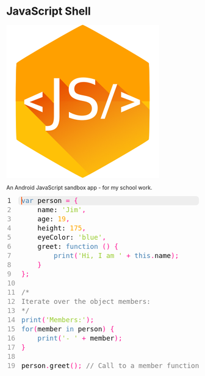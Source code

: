 # JavaScript Shell

![Icon](js-shell-icon.png)

An Android JavaScript sandbox app - for my school work.

<div style="font-family: monospace; font-size: 1.1rem; color: #111; width: 100%; margin: 0; padding: 0;">
    <div class="code-table" style="font-family: monospace; font-size: 1.1rem; width: 100%; border-collapse: collapse; display: table;">
    <div class="tr active-line" style="font-family: monospace; font-size: 1.1rem; display: table-row;">
<div class="td line-number" style="font-family: monospace; font-size: 1.1rem; color: #444; width: 1%; white-space: nowrap; display: table-cell; padding: 2px 8px 2px 2px;">1</div>
<div class="td code-line" style="font-family: monospace; font-size: 1.1rem; white-space: pre; padding-left: 8px; border-radius: 8px; display: table-cell; background: #eee;">﻿<span class="cursor-container" style="font-family: monospace; font-size: 1.1rem; position: relative;"><span id="cursor" style="font-family: monospace; font-size: 1.1rem; position: absolute; display: block; top: 0; left: 0; width: 2px; height: 100%; background: #f50;"></span></span><span class="code-highlight-keyword" style="font-family: monospace; font-size: 1.1rem; color: #4682b4;">var</span> person <span class="code-highlight-operator" style="font-family: monospace; font-size: 1.1rem; color: #ff1493;">=</span> <span class="code-highlight-operator" style="font-family: monospace; font-size: 1.1rem; color: #ff1493;">{</span>
</div>
</div>
    <div class="tr" style="font-family: monospace; font-size: 1.1rem; display: table-row;">
<div class="td line-number" style="font-family: monospace; font-size: 1.1rem; color: #999; width: 1%; white-space: nowrap; display: table-cell; padding: 2px 8px 2px 2px;">2</div>
<div class="td code-line" style="font-family: monospace; font-size: 1.1rem; white-space: pre; padding-left: 8px; display: table-cell;">﻿    name: <span class="code-highlight-string" style="font-family: monospace; font-size: 1.1rem; color: #9acd32;">'Jim'</span><span class="code-highlight-operator" style="font-family: monospace; font-size: 1.1rem; color: #ff1493;">,</span>
</div>
</div>
    <div class="tr" style="font-family: monospace; font-size: 1.1rem; display: table-row;">
<div class="td line-number" style="font-family: monospace; font-size: 1.1rem; color: #999; width: 1%; white-space: nowrap; display: table-cell; padding: 2px 8px 2px 2px;">3</div>
<div class="td code-line" style="font-family: monospace; font-size: 1.1rem; white-space: pre; padding-left: 8px; display: table-cell;">﻿    age: <span class="code-highlight-number" style="font-family: monospace; font-size: 1.1rem; color: orange;">19</span><span class="code-highlight-operator" style="font-family: monospace; font-size: 1.1rem; color: #ff1493;">,</span>
</div>
</div>
    <div class="tr" style="font-family: monospace; font-size: 1.1rem; display: table-row;">
<div class="td line-number" style="font-family: monospace; font-size: 1.1rem; color: #999; width: 1%; white-space: nowrap; display: table-cell; padding: 2px 8px 2px 2px;">4</div>
<div class="td code-line" style="font-family: monospace; font-size: 1.1rem; white-space: pre; padding-left: 8px; display: table-cell;">﻿    height: <span class="code-highlight-number" style="font-family: monospace; font-size: 1.1rem; color: orange;">175</span><span class="code-highlight-operator" style="font-family: monospace; font-size: 1.1rem; color: #ff1493;">,</span>
</div>
</div>
    <div class="tr" style="font-family: monospace; font-size: 1.1rem; display: table-row;">
<div class="td line-number" style="font-family: monospace; font-size: 1.1rem; color: #999; width: 1%; white-space: nowrap; display: table-cell; padding: 2px 8px 2px 2px;">5</div>
<div class="td code-line" style="font-family: monospace; font-size: 1.1rem; white-space: pre; padding-left: 8px; display: table-cell;">﻿    eyeColor: <span class="code-highlight-string" style="font-family: monospace; font-size: 1.1rem; color: #9acd32;">'blue'</span><span class="code-highlight-operator" style="font-family: monospace; font-size: 1.1rem; color: #ff1493;">,</span>
</div>
</div>
    <div class="tr" style="font-family: monospace; font-size: 1.1rem; display: table-row;">
<div class="td line-number" style="font-family: monospace; font-size: 1.1rem; color: #999; width: 1%; white-space: nowrap; display: table-cell; padding: 2px 8px 2px 2px;">6</div>
<div class="td code-line" style="font-family: monospace; font-size: 1.1rem; white-space: pre; padding-left: 8px; display: table-cell;">﻿    greet: <span class="code-highlight-keyword" style="font-family: monospace; font-size: 1.1rem; color: #4682b4;">function</span> <span class="code-highlight-operator" style="font-family: monospace; font-size: 1.1rem; color: #ff1493;">(</span><span class="code-highlight-operator" style="font-family: monospace; font-size: 1.1rem; color: #ff1493;">)</span> <span class="code-highlight-operator" style="font-family: monospace; font-size: 1.1rem; color: #ff1493;">{</span>
</div>
</div>
    <div class="tr" style="font-family: monospace; font-size: 1.1rem; display: table-row;">
<div class="td line-number" style="font-family: monospace; font-size: 1.1rem; color: #999; width: 1%; white-space: nowrap; display: table-cell; padding: 2px 8px 2px 2px;">7</div>
<div class="td code-line" style="font-family: monospace; font-size: 1.1rem; white-space: pre; padding-left: 8px; display: table-cell;">﻿        <span class="code-highlight-keyword" style="font-family: monospace; font-size: 1.1rem; color: #4682b4;">print</span><span class="code-highlight-operator" style="font-family: monospace; font-size: 1.1rem; color: #ff1493;">(</span><span class="code-highlight-string" style="font-family: monospace; font-size: 1.1rem; color: #9acd32;">'Hi, I am '</span> <span class="code-highlight-operator" style="font-family: monospace; font-size: 1.1rem; color: #ff1493;">+</span> <span class="code-highlight-keyword" style="font-family: monospace; font-size: 1.1rem; color: #4682b4;">this</span><span class="code-highlight-operator" style="font-family: monospace; font-size: 1.1rem; color: #ff1493;">.</span>name<span class="code-highlight-operator" style="font-family: monospace; font-size: 1.1rem; color: #ff1493;">)</span><span class="code-highlight-operator" style="font-family: monospace; font-size: 1.1rem; color: #ff1493;">;</span>
</div>
</div>
    <div class="tr" style="font-family: monospace; font-size: 1.1rem; display: table-row;">
<div class="td line-number" style="font-family: monospace; font-size: 1.1rem; color: #999; width: 1%; white-space: nowrap; display: table-cell; padding: 2px 8px 2px 2px;">8</div>
<div class="td code-line" style="font-family: monospace; font-size: 1.1rem; white-space: pre; padding-left: 8px; display: table-cell;">﻿    <span class="code-highlight-operator" style="font-family: monospace; font-size: 1.1rem; color: #ff1493;">}</span>
</div>
</div>
    <div class="tr" style="font-family: monospace; font-size: 1.1rem; display: table-row;">
<div class="td line-number" style="font-family: monospace; font-size: 1.1rem; color: #999; width: 1%; white-space: nowrap; display: table-cell; padding: 2px 8px 2px 2px;">9</div>
<div class="td code-line" style="font-family: monospace; font-size: 1.1rem; white-space: pre; padding-left: 8px; display: table-cell;">﻿<span class="code-highlight-operator" style="font-family: monospace; font-size: 1.1rem; color: #ff1493;">}</span><span class="code-highlight-operator" style="font-family: monospace; font-size: 1.1rem; color: #ff1493;">;</span>
</div>
</div>
    <div class="tr" style="font-family: monospace; font-size: 1.1rem; display: table-row;">
<div class="td line-number" style="font-family: monospace; font-size: 1.1rem; color: #999; width: 1%; white-space: nowrap; display: table-cell; padding: 2px 8px 2px 2px;">10</div>
<div class="td code-line" style="font-family: monospace; font-size: 1.1rem; white-space: pre; padding-left: 8px; display: table-cell;">﻿</div>
</div>
    <div class="tr" style="font-family: monospace; font-size: 1.1rem; display: table-row;">
<div class="td line-number" style="font-family: monospace; font-size: 1.1rem; color: #999; width: 1%; white-space: nowrap; display: table-cell; padding: 2px 8px 2px 2px;">11</div>
<div class="td code-line" style="font-family: monospace; font-size: 1.1rem; white-space: pre; padding-left: 8px; display: table-cell;">﻿<span class="code-highlight-comment" style="font-family: monospace; font-size: 1.1rem; color: gray;">/*</span>
</div>
</div>
    <div class="tr" style="font-family: monospace; font-size: 1.1rem; display: table-row;">
<div class="td line-number" style="font-family: monospace; font-size: 1.1rem; color: #999; width: 1%; white-space: nowrap; display: table-cell; padding: 2px 8px 2px 2px;">12</div>
<div class="td code-line" style="font-family: monospace; font-size: 1.1rem; white-space: pre; padding-left: 8px; display: table-cell;">﻿<span class="code-highlight-comment" style="font-family: monospace; font-size: 1.1rem; color: gray;">Iterate over the object members:</span>
</div>
</div>
    <div class="tr" style="font-family: monospace; font-size: 1.1rem; display: table-row;">
<div class="td line-number" style="font-family: monospace; font-size: 1.1rem; color: #999; width: 1%; white-space: nowrap; display: table-cell; padding: 2px 8px 2px 2px;">13</div>
<div class="td code-line" style="font-family: monospace; font-size: 1.1rem; white-space: pre; padding-left: 8px; display: table-cell;">﻿<span class="code-highlight-comment" style="font-family: monospace; font-size: 1.1rem; color: gray;">*/</span>
</div>
</div>
    <div class="tr" style="font-family: monospace; font-size: 1.1rem; display: table-row;">
<div class="td line-number" style="font-family: monospace; font-size: 1.1rem; color: #999; width: 1%; white-space: nowrap; display: table-cell; padding: 2px 8px 2px 2px;">14</div>
<div class="td code-line" style="font-family: monospace; font-size: 1.1rem; white-space: pre; padding-left: 8px; display: table-cell;">﻿<span class="code-highlight-keyword" style="font-family: monospace; font-size: 1.1rem; color: #4682b4;">print</span><span class="code-highlight-operator" style="font-family: monospace; font-size: 1.1rem; color: #ff1493;">(</span><span class="code-highlight-string" style="font-family: monospace; font-size: 1.1rem; color: #9acd32;">'Members:'</span><span class="code-highlight-operator" style="font-family: monospace; font-size: 1.1rem; color: #ff1493;">)</span><span class="code-highlight-operator" style="font-family: monospace; font-size: 1.1rem; color: #ff1493;">;</span>
</div>
</div>
    <div class="tr" style="font-family: monospace; font-size: 1.1rem; display: table-row;">
<div class="td line-number" style="font-family: monospace; font-size: 1.1rem; color: #999; width: 1%; white-space: nowrap; display: table-cell; padding: 2px 8px 2px 2px;">15</div>
<div class="td code-line" style="font-family: monospace; font-size: 1.1rem; white-space: pre; padding-left: 8px; display: table-cell;">﻿<span class="code-highlight-keyword" style="font-family: monospace; font-size: 1.1rem; color: #4682b4;">for</span><span class="code-highlight-operator" style="font-family: monospace; font-size: 1.1rem; color: #ff1493;">(</span>member <span class="code-highlight-keyword" style="font-family: monospace; font-size: 1.1rem; color: #4682b4;">in</span> person<span class="code-highlight-operator" style="font-family: monospace; font-size: 1.1rem; color: #ff1493;">)</span> <span class="code-highlight-operator" style="font-family: monospace; font-size: 1.1rem; color: #ff1493;">{</span>
</div>
</div>
    <div class="tr" style="font-family: monospace; font-size: 1.1rem; display: table-row;">
<div class="td line-number" style="font-family: monospace; font-size: 1.1rem; color: #999; width: 1%; white-space: nowrap; display: table-cell; padding: 2px 8px 2px 2px;">16</div>
<div class="td code-line" style="font-family: monospace; font-size: 1.1rem; white-space: pre; padding-left: 8px; display: table-cell;">﻿    <span class="code-highlight-keyword" style="font-family: monospace; font-size: 1.1rem; color: #4682b4;">print</span><span class="code-highlight-operator" style="font-family: monospace; font-size: 1.1rem; color: #ff1493;">(</span><span class="code-highlight-string" style="font-family: monospace; font-size: 1.1rem; color: #9acd32;">'- '</span> <span class="code-highlight-operator" style="font-family: monospace; font-size: 1.1rem; color: #ff1493;">+</span> member<span class="code-highlight-operator" style="font-family: monospace; font-size: 1.1rem; color: #ff1493;">)</span><span class="code-highlight-operator" style="font-family: monospace; font-size: 1.1rem; color: #ff1493;">;</span>
</div>
</div>
    <div class="tr" style="font-family: monospace; font-size: 1.1rem; display: table-row;">
<div class="td line-number" style="font-family: monospace; font-size: 1.1rem; color: #999; width: 1%; white-space: nowrap; display: table-cell; padding: 2px 8px 2px 2px;">17</div>
<div class="td code-line" style="font-family: monospace; font-size: 1.1rem; white-space: pre; padding-left: 8px; display: table-cell;">﻿<span class="code-highlight-operator" style="font-family: monospace; font-size: 1.1rem; color: #ff1493;">}</span>
</div>
</div>
    <div class="tr" style="font-family: monospace; font-size: 1.1rem; display: table-row;">
<div class="td line-number" style="font-family: monospace; font-size: 1.1rem; color: #999; width: 1%; white-space: nowrap; display: table-cell; padding: 2px 8px 2px 2px;">18</div>
<div class="td code-line" style="font-family: monospace; font-size: 1.1rem; white-space: pre; padding-left: 8px; display: table-cell;">﻿</div>
</div>
    <div class="tr" style="font-family: monospace; font-size: 1.1rem; display: table-row;">
<div class="td line-number" style="font-family: monospace; font-size: 1.1rem; color: #999; width: 1%; white-space: nowrap; display: table-cell; padding: 2px 8px 2px 2px;">19</div>
<div class="td code-line" style="font-family: monospace; font-size: 1.1rem; white-space: pre; padding-left: 8px; display: table-cell;">﻿person<span class="code-highlight-operator" style="font-family: monospace; font-size: 1.1rem; color: #ff1493;">.</span>greet<span class="code-highlight-operator" style="font-family: monospace; font-size: 1.1rem; color: #ff1493;">(</span><span class="code-highlight-operator" style="font-family: monospace; font-size: 1.1rem; color: #ff1493;">)</span><span class="code-highlight-operator" style="font-family: monospace; font-size: 1.1rem; color: #ff1493;">;</span> <span class="code-highlight-comment" style="font-family: monospace; font-size: 1.1rem; color: gray;">// Call to a member function</span>
</div>
</div>
</div>
</div>
